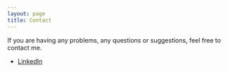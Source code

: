 ```yaml
---
layout: page
title: Contact
---
```


If you are having any problems, any questions or suggestions, feel free to contact me.


- [LinkedIn](https://www.linkedin.com/in/karthik-r-b1b047a1/)